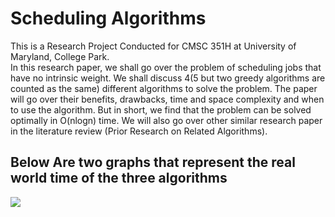 # Scheduling Algorithms
This is a Research Project Conducted for CMSC 351H at University of Maryland, College Park.<br>
In this research paper, we shall go over the problem of scheduling jobs that have no intrinsic weight.
We shall discuss 4(5 but two greedy algorithms are counted as the same) different algorithms to solve the problem.
The paper will go over their benefits, drawbacks, time and space complexity and when to use the algorithm.
But in short, we find that the problem can be solved optimally in O(nlogn) time.
We will also go over other similar research paper in the literature review (Prior Research on Related Algorithms).
<br>

## Below Are two graphs that represent the real world time of the three algorithms
<img src = "Plot\ Images/ImprovedVsNaive.png">
